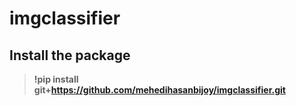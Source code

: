 # imgclassifier

## Install the package
> **!pip install git+https://github.com/mehedihasanbijoy/imgclassifier.git**
